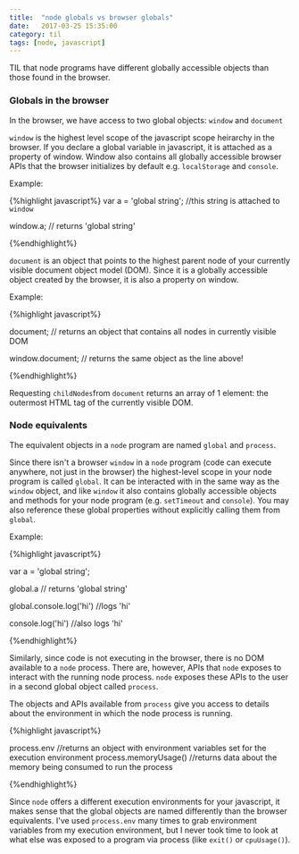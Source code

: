```yaml
---
title:  "node globals vs browser globals"
date:   2017-03-25 15:35:00
category: til
tags: [node, javascript]
---
```


TIL that node programs have different globally accessible objects than those found in the browser.

### Globals in the browser

In the browser, we have access to two global objects: `window` and `document`

`window` is the highest level scope of the javascript scope heirarchy in the browser. If you declare a global variable in javascript, it is attached as a property of window. Window also contains all globally accessible browser APIs that the browser initializes by default e.g. `localStorage` and `console`.

Example:

{%highlight javascript%}
 var a = 'global string'; //this string is attached to `window`

 window.a; // returns 'global string'

{%endhighlight%}

`document` is an object that points to the highest parent node of your currently visible document object model (DOM). Since it is a globally accessible object created by the browser, it is also a property on window.

Example:

{%highlight javascript%}

document; // returns an object that contains all nodes in currently visible DOM

window.document; // returns the same object as the line above!

{%endhighlight%} 

Requesting `childNodes`from `document` returns an array of 1 element: the outermost HTML tag of the currently visible DOM.

### Node equivalents

The equivalent objects in a `node` program are named `global` and `process`.

Since there isn't a browser `window` in a `node` program (code can execute anywhere, not just in the browser) the highest-level scope in your node program is called `global`. It can be interacted with in the same way as the `window` object, and like `window` it also contains globally accessible objects and methods for your node program (e.g. `setTimeout` and `console`). You may also reference these global properties without explicitly calling them from `global`.

Example:

{%highlight javascript%}

var a = 'global string';

global.a // returns 'global string'

global.console.log('hi') //logs 'hi'

console.log('hi') //also logs 'hi'

{%endhighlight%}

Similarly, since code is not executing in the browser, there is no DOM available to a `node` process. There are, however, APIs that `node` exposes to interact with the running node process. `node` exposes these APIs to the user in a second global object called `process`.

The objects and APIs available from `process` give you access to details about the environment in which the node process is running. 

{%highlight javascript%}

process.env  //returns an object with environment variables set for the execution environment
process.memoryUsage() //returns data about the memory being consumed to run the process

{%endhighlight%}

Since `node` offers a different execution environments for your javascript, it makes sense that the global objects are named differently than the browser equivalents. I've used `process.env` many times to grab environment variables from my execution environment, but I never took time to look at what else was exposed to a program via process (like `exit()` or `cpuUsage()`).
